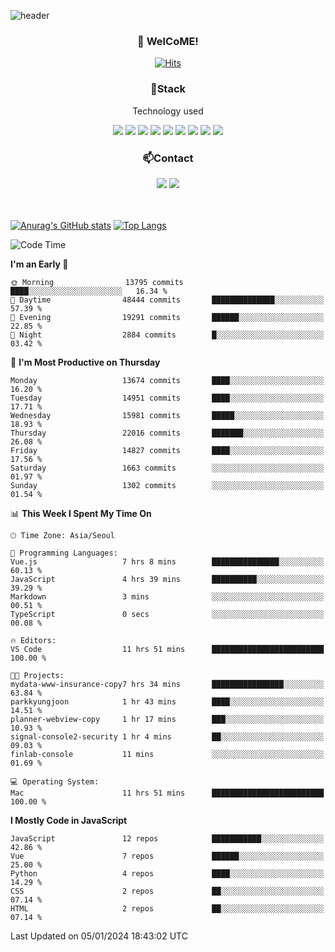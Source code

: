 ![header](https://capsule-render.vercel.app/api?type=waving&color=gradient&height=200&text=Kyungjoon&fontAlign=70&fontAlignY=40&animation=twinkling)

<h3 align="center">👋 WelCoME!</h3>

<div align=center>
  
[![Hits](https://hits.seeyoufarm.com/api/count/incr/badge.svg?url=https%3A%2F%2Fgithub.com%2Fuvula6921&count_bg=%2322BAC9&title_bg=%23827F7F&icon=iconify.svg&icon_color=%2325A27F&title=visits&edge_flat=false)](https://hits.seeyoufarm.com)
  
</div>
<h3 align="center">📌Stack</h3>
<p align="center">Technology used</p>
<div align="center"><img src="https://img.shields.io/badge/HTML5-E34F26?style=flat-square&logo=HTML5&logoColor=white"></img> <img src="https://img.shields.io/badge/CSS3-0A84FF?style=flat-square&logo=CSS3&logoColor=white"></img> <img src="https://img.shields.io/badge/JavaScript-FFCD11?style=flat-square&logo=JavaScript&logoColor=white"></img> <img src="https://img.shields.io/badge/React-00BCF6?style=flat-square&logo=React&logoColor=white"></img> <img src="https://img.shields.io/badge/jQuery-3655FF?style=flat-square&logo=jQuery&logoColor=white"></img> <img src="https://img.shields.io/badge/Ruby-E0115F?style=flat-square&logo=Ruby&logoColor=white"></img> <img src="https://img.shields.io/badge/Python-4B8BBE?style=flat-square&logo=Python&logoColor=white"></img> <img src="https://img.shields.io/badge/Vue-4FC08D?style=flat-square&logo=Vue.js&logoColor=white"></img> <img src="https://img.shields.io/badge/Nuxt-00DC82?style=flat-square&logo=Nuxt.js&logoColor=white"></img></div>

<h3 align="center">📫Contact</h3>
<div align="center"><a href="https://velog.io/@uvula6921/"><img src="https://img.shields.io/badge/Blog-20c997?style=flat-square&logo=V&logoColor=white"/></a> <a href="pkj6921@gmail.com"><img src="https://img.shields.io/badge/Gmail-EA4335?style=flat-square&logo=Gmail&logoColor=white"/></a></div>
<br>
<br>

[![Anurag's GitHub stats](https://github-readme-stats.vercel.app/api?username=uvula6921&hide=stars,issues&show_icons=true&count_private=true&theme=tokyonight)](https://github.com/anuraghazra/github-readme-stats)
[![Top Langs](https://github-readme-stats.vercel.app/api/top-langs/?username=uvula6921&hide=css,jupyter%20notebook,html&exclude_repo=uvula6921,uvula6921.github.io&layout=compact&langs_count=8)](https://github.com/anuraghazra/github-readme-stats)

<!--START_SECTION:waka-->
![Code Time](http://img.shields.io/badge/Code%20Time-2%2C001%20hrs%2044%20mins-blue)

**I'm an Early 🐤** 

```text
🌞 Morning                13795 commits       ████░░░░░░░░░░░░░░░░░░░░░   16.34 % 
🌆 Daytime                48444 commits       ██████████████░░░░░░░░░░░   57.39 % 
🌃 Evening                19291 commits       ██████░░░░░░░░░░░░░░░░░░░   22.85 % 
🌙 Night                  2884 commits        █░░░░░░░░░░░░░░░░░░░░░░░░   03.42 % 
```
📅 **I'm Most Productive on Thursday** 

```text
Monday                   13674 commits       ████░░░░░░░░░░░░░░░░░░░░░   16.20 % 
Tuesday                  14951 commits       ████░░░░░░░░░░░░░░░░░░░░░   17.71 % 
Wednesday                15981 commits       █████░░░░░░░░░░░░░░░░░░░░   18.93 % 
Thursday                 22016 commits       ███████░░░░░░░░░░░░░░░░░░   26.08 % 
Friday                   14827 commits       ████░░░░░░░░░░░░░░░░░░░░░   17.56 % 
Saturday                 1663 commits        ░░░░░░░░░░░░░░░░░░░░░░░░░   01.97 % 
Sunday                   1302 commits        ░░░░░░░░░░░░░░░░░░░░░░░░░   01.54 % 
```


📊 **This Week I Spent My Time On** 

```text
🕑︎ Time Zone: Asia/Seoul

💬 Programming Languages: 
Vue.js                   7 hrs 8 mins        ███████████████░░░░░░░░░░   60.13 % 
JavaScript               4 hrs 39 mins       ██████████░░░░░░░░░░░░░░░   39.29 % 
Markdown                 3 mins              ░░░░░░░░░░░░░░░░░░░░░░░░░   00.51 % 
TypeScript               0 secs              ░░░░░░░░░░░░░░░░░░░░░░░░░   00.08 % 

🔥 Editors: 
VS Code                  11 hrs 51 mins      █████████████████████████   100.00 % 

🐱‍💻 Projects: 
mydata-www-insurance-copy7 hrs 34 mins       ████████████████░░░░░░░░░   63.84 % 
parkkyungjoon            1 hr 43 mins        ████░░░░░░░░░░░░░░░░░░░░░   14.51 % 
planner-webview-copy     1 hr 17 mins        ███░░░░░░░░░░░░░░░░░░░░░░   10.93 % 
signal-console2-security 1 hr 4 mins         ██░░░░░░░░░░░░░░░░░░░░░░░   09.03 % 
finlab-console           11 mins             ░░░░░░░░░░░░░░░░░░░░░░░░░   01.69 % 

💻 Operating System: 
Mac                      11 hrs 51 mins      █████████████████████████   100.00 % 
```

**I Mostly Code in JavaScript** 

```text
JavaScript               12 repos            ███████████░░░░░░░░░░░░░░   42.86 % 
Vue                      7 repos             ██████░░░░░░░░░░░░░░░░░░░   25.00 % 
Python                   4 repos             ████░░░░░░░░░░░░░░░░░░░░░   14.29 % 
CSS                      2 repos             ██░░░░░░░░░░░░░░░░░░░░░░░   07.14 % 
HTML                     2 repos             ██░░░░░░░░░░░░░░░░░░░░░░░   07.14 % 
```




 Last Updated on 05/01/2024 18:43:02 UTC
<!--END_SECTION:waka-->
